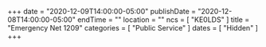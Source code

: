 +++
date = "2020-12-09T14:00:00-05:00"
publishDate = "2020-12-08T14:00:00-05:00"
endTime = ""
location = ""
ncs = [ "KE0LDS" ]
title = "Emergency Net 1209"
categories = [ "Public Service" ]
dates = [ "Hidden" ]
+++
